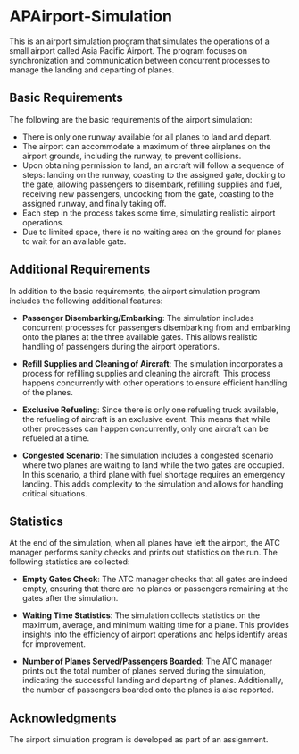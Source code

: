 # APAirport-Simulation

This is an airport simulation program that simulates the operations of a small airport called Asia Pacific Airport. The program focuses on synchronization and communication between concurrent processes to manage the landing and departing of planes.

## Basic Requirements

The following are the basic requirements of the airport simulation:

- There is only one runway available for all planes to land and depart.
- The airport can accommodate a maximum of three airplanes on the airport grounds, including the runway, to prevent collisions.
- Upon obtaining permission to land, an aircraft will follow a sequence of steps: landing on the runway, coasting to the assigned gate, docking to the gate, allowing passengers to disembark, refilling supplies and fuel, receiving new passengers, undocking from the gate, coasting to the assigned runway, and finally taking off.
- Each step in the process takes some time, simulating realistic airport operations.
- Due to limited space, there is no waiting area on the ground for planes to wait for an available gate.

## Additional Requirements

In addition to the basic requirements, the airport simulation program includes the following additional features:

- **Passenger Disembarking/Embarking**: The simulation includes concurrent processes for passengers disembarking from and embarking onto the planes at the three available gates. This allows realistic handling of passengers during the airport operations.

- **Refill Supplies and Cleaning of Aircraft**: The simulation incorporates a process for refilling supplies and cleaning the aircraft. This process happens concurrently with other operations to ensure efficient handling of the planes.

- **Exclusive Refueling**: Since there is only one refueling truck available, the refueling of aircraft is an exclusive event. This means that while other processes can happen concurrently, only one aircraft can be refueled at a time.

- **Congested Scenario**: The simulation includes a congested scenario where two planes are waiting to land while the two gates are occupied. In this scenario, a third plane with fuel shortage requires an emergency landing. This adds complexity to the simulation and allows for handling critical situations.

## Statistics

At the end of the simulation, when all planes have left the airport, the ATC manager performs sanity checks and prints out statistics on the run. The following statistics are collected:

- **Empty Gates Check**: The ATC manager checks that all gates are indeed empty, ensuring that there are no planes or passengers remaining at the gates after the simulation.

- **Waiting Time Statistics**: The simulation collects statistics on the maximum, average, and minimum waiting time for a plane. This provides insights into the efficiency of airport operations and helps identify areas for improvement.

- **Number of Planes Served/Passengers Boarded**: The ATC manager prints out the total number of planes served during the simulation, indicating the successful landing and departing of planes. Additionally, the number of passengers boarded onto the planes is also reported.

## Acknowledgments

The airport simulation program is developed as part of an assignment.
